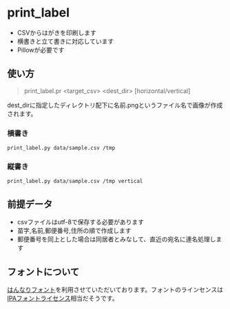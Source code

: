 print_label
==================

* CSVからはがきを印刷します
* 横書きと立て書きに対応しています
* Pillowが必要です

## 使い方

> print_label.pr <target_csv> <dest_dir> [horizontal/vertical]

dest_dirに指定したディレクトリ配下に名前.pngというファイル名で画像が作成されます。

### 横書き

```
print_label.py data/sample.csv /tmp
```

### 縦書き

```
print_label.py data/sample.csv /tmp vertical
```

## 前提データ

* csvファイルはutf-8で保存する必要があります
* 苗字,名前,郵便番号,住所の順で作成します
* 郵便番号を同上とした場合は同居者とみなして、直近の宛名に連名処理します

## フォントについて

[はんなりフォント](http://typingart.net/?page_id=112)を利用させていただいております。フォントのラインセンスは[IPAフォントライセンス](http://ipafont.ipa.go.jp/ipa_font_license_v1-html)相当だそうです。


